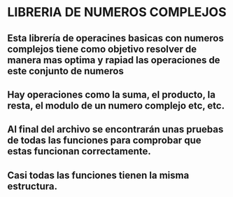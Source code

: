 # LIBRERIA DE NUMEROS COMPLEJOS

## Esta librería de operacines basicas con numeros complejos tiene como objetivo resolver de manera mas optima y rapiad las operaciones de este conjunto de numeros

## Hay operaciones como la suma, el producto, la resta, el modulo de un numero complejo etc, etc.

## Al final del archivo se encontrarán unas pruebas de todas las funciones para comprobar que estas funcionan correctamente.

## Casi todas las funciones tienen la misma estructura.


